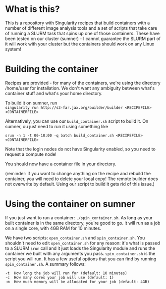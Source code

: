 What is this?
========================
This is a repository with Singularity recipes that build containers with a number of different image analysis tools and a set of scripts that take care of running a SLURM task that spins up one of those containers. These have been tested on our cluster (sumner) - I cannot guarantee the SLURM part of it will work with your cluster but the containers should work on any Linux system!

Building the container
========================
Recipes are provided - for many of the containers, we're using the directory /home/user for installation. We don't want any ambiguity between what's container stuff and what's your home directory.

To build it on sumner, run  
`singularity run http://s3-far.jax.org/builder/builder <RECIPEFILE> <CONTAINERFILE>` 

Alternatively, you can use our `build_container.sh` script to build it. On sumner, ou just need to run it using something like 

```
srun -n 1 -t 00-10:00 -q batch build_container.sh <RECIPEFILE> <CONTAINERFILE>
```

Note that the login nodes do not have Singularity enabled, so you need to request a compute node!

You should now have a container file in your directory.

(reminder: if you want to change anything on the recipe and rebuild the container, you will need to delete your local copy! The remote builder does not overwrite by default. Using our script to build it gets rid of this issue.)

Using the container on sumner
========================
If you just want to run a container: `./spin_container.sh`. As long as your built container is in the same directory, you're good to go. It will run as a job on a single core, with 4GB RAM for 10 minutes.

We have two scripts: `open_container.sh` and `spin_container.sh`. You shouldn't need to edit `open_container.sh` for any reason: it's what is passed to a SLURM `srun` call and it just loads the Singularity module and runs the container we built with any arguments you pass. `spin_container.sh` is the script you will run. It has a few useful options that you can find by running `spin_container.sh`. A summary follows:
```
-t  How long the job will run for (default: 10 minutes)
-c  How many cores your job will use (default: 1)
-m  How much memory will be allocated for your job (default: 4GB)
```

